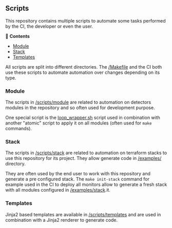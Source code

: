 ## Scripts

This repository contains multiple scripts to automate some tasks performed by the CI,
the developer or even the user.

<!-- START doctoc generated TOC please keep comment here to allow auto update -->
<!-- DON'T EDIT THIS SECTION, INSTEAD RE-RUN doctoc TO UPDATE -->
:link: **Contents**

- [Module](#module)
- [Stack](#stack)
- [Templates](#templates)

<!-- END doctoc generated TOC please keep comment here to allow auto update -->

All scripts are split into different directories. The [/Makefile](../Makefile)
and the CI both use these scripts to automate automation over changes depending
on its type.

### Module

The scripts in [/scripts/module](../scripts/module) are related to automation on
detectors modules in the repository and so often used for development purpose.

One special script is the
[loop_wrapper.sh](../scripts/module/loop_wrapper.sh) script used in combination with
another "atomic" script to apply it on all modules (often used for `make` commands).

### Stack

The scripts in [/scripts/stack](../scripts/stack) are related to automation on
terraform stacks to use this repository for its project. They allow generate code
in [/examples/](../examples) directory.

They are often used by the end user to work with this repository and generate a pre
configured stack. The `make init-stack` command for example used in the CI to deploy
all monitors allow to generate a fresh stack with all modules configured in
[/examples/stack](../examples/stack).it.

### Templates

Jinja2 based templates are available in [/scripts/templates](../scripts/templates)
and are used in combination with a Jinja2 renderer to generate code.

